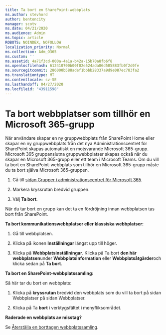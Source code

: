 ```yaml
---
title: Ta bort en SharePoint-webbplats
ms.author: stevhord
author: bentoncity
manager: scotv
ms.date: 04/21/2020
ms.audience: Admin
ms.topic: article
ROBOTS: NOINDEX, NOFOLLOW
localization_priority: Normal
ms.collection: Adm_O365
ms.custom: ''
ms.assetid: 4a71f3cd-000a-4a1a-b42a-15b70a8fb6f8
ms.openlocfilehash: 612410700b00f02e524ada86d505883fb0f2d0fe
ms.sourcegitcommit: 286000b588adef1bbbb28337a9d9e087ec783fa2
ms.translationtype: MT
ms.contentlocale: sv-SE
ms.lasthandoff: 04/27/2020
ms.locfileid: "43911598"
---
```

# <a name="delete-sites-that-belong-to-an-microsoft-365-group"></a>Ta bort webbplatser som tillhör en Microsoft 365-grupp

När användare skapar en ny gruppwebbplats från SharePoint Home eller skapar en ny gruppwebbplats från det nya Administrationscentret för SharePoint skapas automatiskt en motsvarande Microsoft 365-grupp. Microsoft 365 gruppanslutna gruppwebbplatser skapas också när du skapar en Microsoft 365-grupp eller ett team i Microsoft Teams. Om du vill ta bort en SharePoint-webbplats som tillhör en Microsoft 365-grupp måste du ta bort själva Microsoft 365-gruppen. 
  
1. Gå till [sidan Grupper i administrationscentret för Microsoft 365](https://portal.office.com/adminportal/home#/groups).
    
2. Markera kryssrutan bredvid gruppen.
    
3. Välj **Ta bort**.
    
När du tar bort en grupp kan det ta en fördröjning innan webbplatsen tas bort från SharePoint.
  
**Ta bort kommunikationswebbplatser eller klassiska webbplatser:**

1. Gå till webbplatsen.
  
2. Klicka på ikonen **Inställningar** längst upp till höger. 
  
3. Klicka på **Webbplatsinställningar**. Klicka på Ta bort **den här webbplatsen**under **Webbplatsinformation** eller **Webbplatsåtgärder**och klicka sedan på **Ta bort**.
  
**Ta bort en SharePoint-webbplatssamling:**

Så här tar du bort en webbplats:
  
1. Klicka på **kryssrutan** bredvid den webbplats som du vill ta bort på sidan Webbplatser på sidan Webbplatser. 
    
2. Klicka på Ta **bort** i verktygsfältet i menyfliksområdet.
    
**Raderade en webbplats av misstag?**

Se [Återställa en borttagen webbplatssamling](https://go.microsoft.com/fwlink/?linkid=867660).
  

